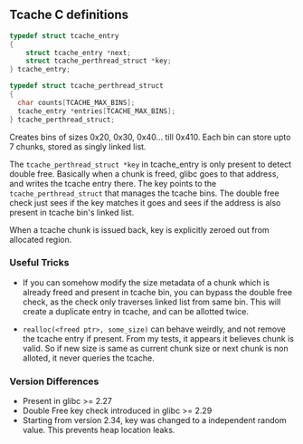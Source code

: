 ## Tcache C definitions

```c
typedef struct tcache_entry
{
    struct tcache_entry *next;
    struct tcache_perthread_struct *key;
} tcache_entry;

typedef struct tcache_perthread_struct
{
  char counts[TCACHE_MAX_BINS];
  tcache_entry *entries[TCACHE_MAX_BINS];
} tcache_perthread_struct;
```

Creates bins of sizes 0x20, 0x30, 0x40... till 0x410. Each bin can store upto 7 chunks, stored as singly linked list.

The `tcache_perthread_struct *key` in tcache_entry is only present to detect double free. Basically when a chunk is freed, glibc goes to that address, and writes the tcache entry there. The key points to the `tcache_perthread_struct` that manages the tcache bins. The double free check just sees if the key matches it goes and sees if the address is also present in tcache bin's linked list.

When a tcache chunk is issued back, key is explicitly zeroed out from allocated region.


### Useful Tricks
 - If you can somehow modify the size metadata of a chunk which is already freed and present in tcache bin, you can bypass the double free check, as the check only traverses linked list from same bin. This will create a duplicate entry in tcache, and can be allotted twice.

 - `realloc(<freed ptr>, some_size)` can behave weirdly, and not remove the tcache entry if present. From my tests, it appears it believes chunk is valid. So if new size is same as current chunk size or next chunk is non alloted, it never queries the tcache.

### Version Differences
 - Present in glibc >= 2.27
 - Double Free key check introduced in glibc >= 2.29
 - Starting from version 2.34, key was changed to a independent random value. This prevents heap location leaks.

